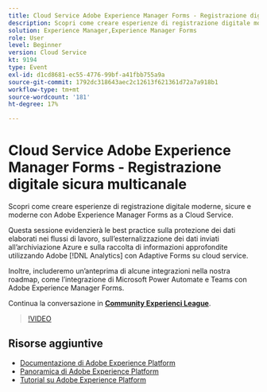 ```yaml
---
title: Cloud Service Adobe Experience Manager Forms - Registrazione digitale sicura multicanale
description: Scopri come creare esperienze di registrazione digitale moderne, sicure e moderne con Adobe Experience Manager Forms as a Cloud Service. Questa sessione evidenzierà le best practice sulla protezione dei dati elaborati nei flussi di lavoro, sull’esternalizzazione dei dati inviati all’archiviazione Azure e sulla raccolta di informazioni approfondite utilizzando Adobe [!DNL Analytics] con Adaptive Forms su cloud service.
solution: Experience Manager,Experience Manager Forms
role: User
level: Beginner
version: Cloud Service
kt: 9194
type: Event
exl-id: d1cd8681-ec55-4776-99bf-a41fbb755a9a
source-git-commit: 1792dc318643aec2c12613f621361d72a7a918b1
workflow-type: tm+mt
source-wordcount: '181'
ht-degree: 17%

---
```


# Cloud Service Adobe Experience Manager Forms - Registrazione digitale sicura multicanale

Scopri come creare esperienze di registrazione digitale moderne, sicure e moderne con Adobe Experience Manager Forms as a Cloud Service.

Questa sessione evidenzierà le best practice sulla protezione dei dati elaborati nei flussi di lavoro, sull’esternalizzazione dei dati inviati all’archiviazione Azure e sulla raccolta di informazioni approfondite utilizzando Adobe [!DNL Analytics] con Adaptive Forms su cloud service.

Inoltre, includeremo un’anteprima di alcune integrazioni nella nostra roadmap, come l’integrazione di Microsoft Power Automate e Teams con Adobe Experience Manager Forms.

Continua la conversazione in **[Community Experienci League](https://adobe.ly/3CQjKgg)**.

>[!VIDEO](https://video.tv.adobe.com/v/337887/?quality=12&learn=on&hidetitle=true)

## Risorse aggiuntive

- [Documentazione di Adobe Experience Platform](https://experienceleague.adobe.com/docs/experience-platform.html?lang=it)
- [Panoramica di Adobe Experience Platform](https://experienceleague.adobe.com/docs/experience-platform/landing/home.html?lang=it)
- [Tutorial su Adobe Experience Platform](https://experienceleague.adobe.com/docs/platform-learn/tutorials/overview.html?lang=it)
